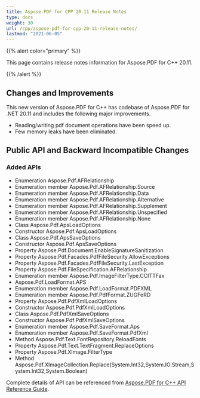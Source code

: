 ```yaml
---
title: Aspose.PDF for CPP 20.11 Release Notes
type: docs
weight: 30
url: /cpp/aspose-pdf-for-cpp-20-11-release-notes/
lastmod: "2021-06-05"
---
```


{{% alert color="primary" %}}

This page contains release notes information for Aspose.PDF for C++ 20.11.

{{% /alert %}}

## Changes and Improvements

This new version of Aspose.PDF for C++ has codebase of Aspose.PDF for .NET 20.11 and includes the following major improvements.

* Reading/writing pdf document operations have been speed up.
* Few memory leaks have been eliminated.


## Public API and Backward Incompatible Changes

### Added APIs
* Enumeration Aspose.Pdf.AFRelationship
* Enumeration member Aspose.Pdf.AFRelationship.Source
* Enumeration member Aspose.Pdf.AFRelationship.Data
* Enumeration member Aspose.Pdf.AFRelationship.Alternative
* Enumeration member Aspose.Pdf.AFRelationship.Supplement
* Enumeration member Aspose.Pdf.AFRelationship.Unspecified
* Enumeration member Aspose.Pdf.AFRelationship.None
* Class Aspose.Pdf.ApsLoadOptions
* Constructor Aspose.Pdf.ApsLoadOptions
* Class Aspose.Pdf.ApsSaveOptions
* Constructor Aspose.Pdf.ApsSaveOptions
* Property Aspose.Pdf.Document.EnableSignatureSanitization
* Property Aspose.Pdf.Facades.PdfFileSecurity.AllowExceptions
* Property Aspose.Pdf.Facades.PdfFileSecurity.LastException
* Property Aspose.Pdf.FileSpecification.AFRelationship
* Enumeration member Aspose.Pdf.ImageFilterType.CCITTFax
* Aspose.Pdf.LoadFormat.APS
* Enumeration member Aspose.Pdf.LoadFormat.PDFXML
* Enumeration member Aspose.Pdf.PdfFormat.ZUGFeRD
* Property Aspose.Pdf.PdfXmlLoadOptions
* Constructor Aspose.Pdf.PdfXmlLoadOptions
* Class Aspose.Pdf.PdfXmlSaveOptions
* Constructor Aspose.Pdf.PdfXmlSaveOptions
* Enumeration member Aspose.Pdf.SaveFormat.Aps
* Enumeration member Aspose.Pdf.SaveFormat.PdfXml
* Method Aspose.Pdf.Text.FontRepository.ReloadFonts
* Property Aspose.Pdf.Text.TextFragment.ReplaceOptions
* Property Aspose.Pdf.XImage.FilterType
* Method Aspose.Pdf.XImageCollection.Replace(System.Int32,System.IO.Stream,System.Int32,System.Boolean)

Complete details of API can be referenced from [Aspose.PDF for C++ API Reference Guide](https://reference.aspose.com/pdf/cpp).
